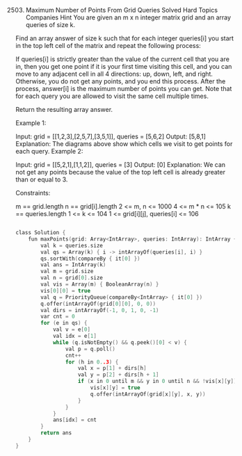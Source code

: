 2503. Maximum Number of Points From Grid Queries
Solved
Hard
Topics
Companies
Hint
You are given an m x n integer matrix grid and an array queries of size k.

Find an array answer of size k such that for each integer queries[i] you start in the top left cell of the matrix and repeat the following process:

If queries[i] is strictly greater than the value of the current cell that you are in, then you get one point if it is your first time visiting this cell, and you can move to any adjacent cell in all 4 directions: up, down, left, and right.
Otherwise, you do not get any points, and you end this process.
After the process, answer[i] is the maximum number of points you can get. Note that for each query you are allowed to visit the same cell multiple times.

Return the resulting array answer.

 

Example 1:


Input: grid = [[1,2,3],[2,5,7],[3,5,1]], queries = [5,6,2]
Output: [5,8,1]
Explanation: The diagrams above show which cells we visit to get points for each query.
Example 2:


Input: grid = [[5,2,1],[1,1,2]], queries = [3]
Output: [0]
Explanation: We can not get any points because the value of the top left cell is already greater than or equal to 3.
 

Constraints:

m == grid.length
n == grid[i].length
2 <= m, n <= 1000
4 <= m * n <= 105
k == queries.length
1 <= k <= 104
1 <= grid[i][j], queries[i] <= 106

```c

class Solution {
    fun maxPoints(grid: Array<IntArray>, queries: IntArray): IntArray {
        val k = queries.size
        val qs = Array(k) { i -> intArrayOf(queries[i], i) }
        qs.sortWith(compareBy { it[0] })
        val ans = IntArray(k)
        val m = grid.size
        val n = grid[0].size
        val vis = Array(m) { BooleanArray(n) }
        vis[0][0] = true
        val q = PriorityQueue(compareBy<IntArray> { it[0] })
        q.offer(intArrayOf(grid[0][0], 0, 0))
        val dirs = intArrayOf(-1, 0, 1, 0, -1)
        var cnt = 0
        for (e in qs) {
            val v = e[0]
            val idx = e[1]
            while (q.isNotEmpty() && q.peek()[0] < v) {
                val p = q.poll()
                cnt++
                for (h in 0..3) {
                    val x = p[1] + dirs[h]
                    val y = p[2] + dirs[h + 1]
                    if (x in 0 until m && y in 0 until n && !vis[x][y]) {
                        vis[x][y] = true
                        q.offer(intArrayOf(grid[x][y], x, y))
                    }
                }
            }
            ans[idx] = cnt
        }
        return ans
    }
}
```
